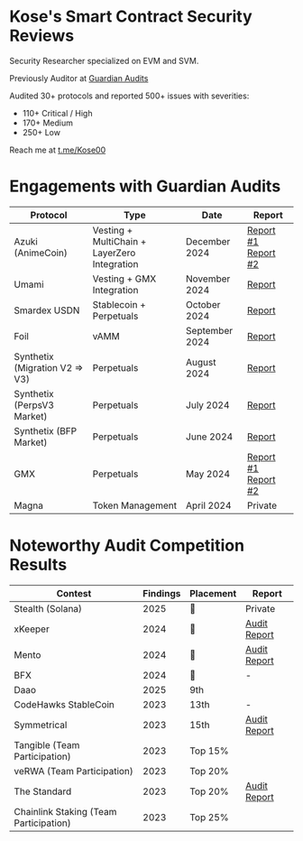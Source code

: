 # Kose's Smart Contract Security Reviews
Security Researcher specialized on EVM and SVM.

Previously Auditor at [Guardian Audits](https://guardianaudits.com/)

Audited 30+ protocols and reported 500+ issues with severities:

- 110+ Critical / High
- 170+ Medium
- 250+ Low

Reach me at [t.me/Kose00](t.me/Kose00)

# Engagements with Guardian Audits

| Protocol                       | Type                                         | Date           | Report                                                                                                                                                                                                            |
| ------------------------------ | -------------------------------------------- | -------------- | ----------------------------------------------------------------------------------------------------------------------------------------------------------------------------------------------------------------- |
| Azuki (AnimeCoin)              | Vesting + MultiChain + LayerZero Integration | December 2024  | [Report #1](https://github.com/GuardianAudits/Audits/blob/main/Animecoin/2025-01-18_Anime_Claimer_1.pdf) [Report #2](https://github.com/GuardianAudits/Audits/blob/main/Animecoin/2025-01-18_Anime_Claimer_2.pdf) |
| Umami                          | Vesting + GMX Integration                    | November 2024  | [Report](https://github.com/GuardianAudits/Audits/blob/main/Umami/2025-01-26_Umami_GMX_PositionManager.pdf)                                                                                                       |
| Smardex USDN                   | Stablecoin + Perpetuals                      | October 2024   | [Report](https://github.com/GuardianAudits/Audits/blob/main/Smardex/12-18-2024_Smardex_USDN.pdf)                                                                                                                  |
| Foil                           | vAMM                                         | September 2024 | [Report](https://github.com/GuardianAudits/Audits/blob/main/Foil/2024-10-28_Foil.pdf)                                                                                                                             |
| Synthetix (Migration V2 => V3) | Perpetuals                                   | August 2024    | [Report](https://github.com/GuardianAudits/Audits/blob/main/Synthetix/2025-10-28_Synthetix_Migration.pdf)                                                                                                         |
| Synthetix (PerpsV3 Market)     | Perpetuals                                   | July 2024      | [Report](https://github.com/GuardianAudits/Audits/blob/main/Synthetix/2024-10-28_Synthetix_Perps_V3.pdf)                                                                                                          |
| Synthetix (BFP Market)         | Perpetuals                                   | June 2024      | [Report](https://github.com/GuardianAudits/Audits/blob/main/Synthetix/2025-03-03_Synthetix_BFP_2.pdf)                                                                                                             |
| GMX                            | Perpetuals                                   | May 2024       | [Report #1](https://github.com/GuardianAudits/Audits/blob/main/GMX/2024-06-14_GMX_Updates_1.pdf) [Report #2](https://github.com/GuardianAudits/Audits/blob/main/GMX/2024-06-14_GMX_Updates_2.pdf)                 |
| Magna                          | Token Management                             | April 2024     | Private |

# Noteworthy Audit Competition Results

| Contest                                 | Findings | Placement | Report                                                                                          | 
| --------------------------------------- | -------- | --------- | ----------------------------------------------------------------------------------------------- | 
| Stealth (Solana)                        | 2025     | 🥇        | Private                                                                                         |  
| xKeeper                                 | 2024     | 🥇        | [Audit Report](https://audits.sherlock.xyz/contests/248/report)                                 |  
| Mento                                   | 2024     | 🥇        | [Audit Report](https://audits.sherlock.xyz/contests/187/report)                                 |
| BFX                                     | 2024     | 🥉        | -                                                                                               |   
| Daao                                    | 2025     | 9th       |                                                                                                 |   
| CodeHawks StableCoin                    | 2023     | 13th      | -                                                                                               | 
| Symmetrical                             | 2023     | 15th      | [Audit Report](https://github.com/kosedogus/audits/blob/main/Audit%20Reports/Symmetrical.md)    | 
| Tangible (Team Participation)           | 2023     | Top 15%   |                                                                                                 | 
| veRWA (Team Participation)              | 2023     | Top 20%   |                                                                                                 |  
| The Standard                            | 2023     | Top 20%   | [Audit Report](https://github.com/kosedogus/audits/blob/main/Audit%20Reports/The%20Standard.md) | 
| Chainlink Staking (Team Participation)  | 2023     | Top 25%   |                                                                                                 | 

